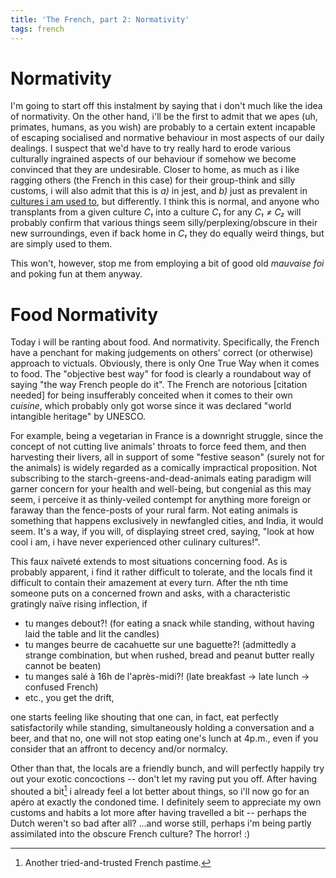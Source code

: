 ```yaml
---
title: 'The French, part 2: Normativity'
tags: french
---
```


Normativity
===========

I'm going to start off this instalment by saying that i don't much
like the idea of normativity. On the other hand, i'll be the first to
admit that we apes (uh, primates, humans, as you wish) are probably to
a certain extent incapable of escaping socialised and normative
behaviour in most aspects of our daily dealings. I suspect that we'd
have to try really hard to erode various culturally ingrained aspects
of our behaviour if somehow we become convinced that they are
undesirable. Closer to home, as much as i like ragging others (the
French in this case) for their group-think and silly customs, i will
also admit that this is _a)_ in jest, and _b)_ just as prevalent in
[cultures i am used to](http://stuffdutchpeoplelike.com/2010/11/26/no-56-normalcy-doe-normaal/),
but differently. I think this is
normal, and anyone who transplants from a given culture _C₁_ into a
culture _C₁_ for any _C₁ ≠ C₂_ will probably confirm that various
things seem silly/perplexing/obscure in their new surroundings, even
if back home in _C₁_ they do equally weird things, but are simply used
to them.

This won't, however, stop me from employing a bit of
good old _mauvaise foi_ and poking fun at them anyway.


Food Normativity
================

Today i will be ranting about food. And normativity. Specifically, the
French have a penchant for making judgements on others' correct (or
otherwise) approach to victuals.  Obviously, there is only One True Way
when it comes to food. The "objective best way" for food is clearly a
roundabout way of saying "the way French people do it". The French
are notorious [citation needed] for being insufferably conceited when
it comes to their own _cuisine_, which probably only got worse since
it was declared "world intangible heritage" by UNESCO.

For example, being a vegetarian in France is a downright struggle,
since the concept of not cutting live animals' throats to force feed
them, and then harvesting their livers, all in support of some
"festive season" (surely not for the animals) is widely regarded as a
comically impractical proposition. Not subscribing to the
starch-greens-and-dead-animals eating paradigm will garner 
concern for your health and well-being, but congenial as this may seem,
i perceive it as thinly-veiled contempt for anything more foreign or
faraway than the fence-posts of your rural farm. Not eating animals is
something that happens exclusively in newfangled cities, and India, it would seem.
It's a way, if you will, of displaying street cred,   saying, "look at how cool i am, i
have never experienced other culinary cultures!".

This faux naïveté extends to most situations concerning food.     As is probably
apparent, i find it rather difficult to tolerate, and the locals find it difficult to
contain their amazement at every turn. After the nth time someone puts
on a concerned frown and asks, with a characteristic gratingly naïve rising inflection, if

* tu manges debout?! (for eating a snack while standing, without having laid the table and lit the candles)
* tu manges beurre de cacahuette sur une baguette?! (admittedly a strange combination, but when rushed, bread and peanut butter really cannot be beaten)
* tu manges salé à 16h de l'après-midi?! (late breakfast → late lunch → confused French)
* etc., you get the drift,

one starts feeling like shouting that one can, in fact, eat perfectly
satisfactorily while standing, simultaneously holding a conversation
and a beer, and that no, one will not stop eating one's lunch at
4p.m., even if you consider that an affront to decency and/or normalcy.

Other than that, the locals are a friendly bunch, and will perfectly happily try out your
exotic concoctions -- don't let my raving put you off. After having
shouted a bit[^3] i already feel a lot better about things, so i'll now go
for an apéro at exactly the condoned time. I definitely seem to
appreciate my own customs and habits a lot more after having travelled
a bit -- perhaps the Dutch weren't so bad after all? ...and worse
still, perhaps i'm being partly assimilated
into the obscure French culture? The horror! :)

[^3]: Another tried-and-trusted French pastime.
